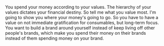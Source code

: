  You spend your money according to your values. The hierarchy of your values dictates your financial destiny. So tell me what you value most. I'm going to show you where your money's going to go. So you have to have a value on not immediate gratification for consumables, but long-term focus. You want to build a brand around yourself instead of keep living off other people's brands, which make you spend their money on their brands instead of them spending money on your brand.